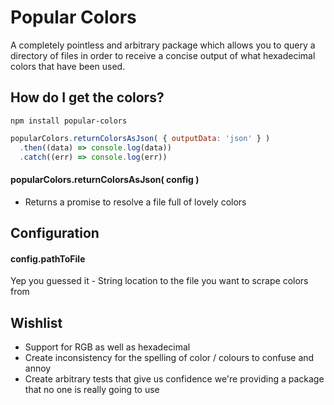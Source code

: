 # Popular Colors

A completely pointless and arbitrary package which allows you to query a directory of files in order to receive a concise output of what hexadecimal colors that have been used.

## How do I get the colors?

```npm install popular-colors```

```javascript
popularColors.returnColorsAsJson( { outputData: 'json' } )
  .then((data) => console.log(data))
  .catch((err) => console.log(err))
```
#### popularColors.returnColorsAsJson( config )
 - Returns a promise to resolve a file full of lovely colors

## Configuration

#### config.pathToFile

Yep you guessed it - String location to the file you want to scrape colors from

## Wishlist

 - Support for RGB as well as hexadecimal
 - Create inconsistency for the spelling of color / colours to confuse and annoy
 - Create arbitrary tests that give us confidence we're providing a package that no one is really going to use
